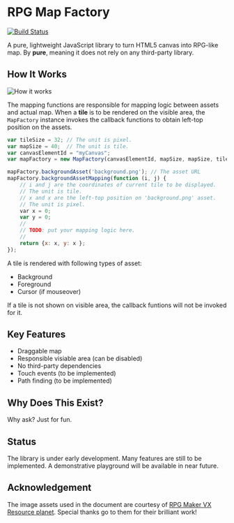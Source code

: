 # RPG Map Factory

[![Build Status](https://travis-ci.org/rvhuang/rpg-map-factory.svg?branch=master)](https://travis-ci.org/rvhuang/rpg-map-factory)

A pure, lightweight JavaScript library to turn HTML5 canvas into RPG-like map. By **pure**, meaning it does not rely on any third-party library.

## How It Works

![How it works](https://github.com/rvhuang/rpg-map-factory/blob/master/doc/image/how-it-works.png)

The mapping functions are responsible for mapping logic between assets and actual map. When a **tile** is to be rendered on the visible area, the `MapFactory` instance invokes the callback functions to obtain left-top position on the assets.

```javascript
var tileSize = 32; // The unit is pixel. 
var mapSize = 40;  // The unit is tile.
var canvasElementId = "myCanvas";
var mapFactory = new MapFactory(canvasElementId, mapSize, mapSize, tileSize, tileSize);

mapFactory.backgroundAsset('background.png'); // The asset URL
mapFactory.backgroundAssetMapping(function (i, j) {
    // i and j are the coordinates of current tile to be displayed.
    // The unit is tile.
    // x and x are the left-top position on 'background.png' asset. 
    // The unit is pixel.
    var x = 0;
    var y = 0;
    //
    // TODO: put your mapping logic here.
    //
    return {x: x, y: x };
});
```

A tile is rendered with following types of asset:

* Background
* Foreground
* Cursor (if mouseover)

If a tile is not shown on visible area, the callback funtions will not be invoked for it. 

## Key Features

* Draggable map
* Responsible visiable area (can be disabled)
* No third-party dependencies
* Touch events (to be implemented)
* Path finding (to be implemented)

## Why Does This Exist?

Why ask? Just for fun.

## Status

The library is under early development. Many features are still to be implemented. A demonstrative playground will be available in near future. 

## Acknowledgement

The image assets used in the document are courtesy of [RPG Maker VX Resource planet](https://vxresource.wordpress.com/). Special thanks go to them for their brilliant work!

